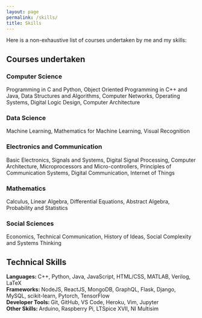 ```yaml
---
layout: page
permalink: /skills/
title: Skills
---
```


Here is a non-exhaustive list of courses undertaken by me and my skills:

<h2>Courses undertaken</h2>
<h3>Computer Science</h3>
Programming in C and Python, Object Oriented Programming in C++ and Java, Data Structures and Algorithms, Computer Networks, Operating Systems, Digital Logic Design, Computer Architecture

<h3>Data Science</h3>
Machine Learning, Mathematics for Machine Learning, Visual Recognition

<h3>Electronics and Communication</h3>
Basic Electronics, Signals and Systems, Digital Signal Processing, Computer Architecture, Microprocessors and Micro-controllers, Principles of Communication Systems, Digital Communication, Internet of Things

<h3>Mathematics</h3>
Calculus, Linear Algebra, Differential Equations, Abstract Algebra, Probability and Statistics

<h3>Social Sciences</h3>
Economics, Technical Communication, History of Ideas, Social Complexity and Systems Thinking


<h2>Technical Skills</h2>
<b>Languages: </b>C++, Python, Java, JavaScript, HTML/CSS, MATLAB, Verilog, LaTeX<br>
<b>Frameworks: </b>NodeJS, ReactJS, MongoDB, GraphQL, Flask, Django, MySQL, scikit-learn, Pytorch, TensorFlow<br>
<b>Developer Tools: </b>Git, GitHub, VS Code, Heroku, Vim, Jupyter<br>
<b>Other Skills: </b>Arduino, Raspberry Pi, LTSpice XVII, NI Multisim<br>
